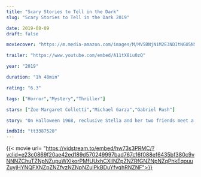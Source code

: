 ```yaml
---
title: "Scary Stories to Tell in the Dark"
slug: "Scary Stories to Tell in the Dark 2019"

date: 2019-08-09
draft: false

moviecover: "https://m.media-amazon.com/images/M/MV5BNjNiM2E3NDItNGU5NS00N2UwLTk2YWItZWRmMGFlNjJhYzE3XkEyXkFqcGdeQXVyOTQ5MTIwMjM@._V1_UY268_CR4,0,182,268_AL_.jpg"

trailer: "https://www.youtube.com/embed/A11tX8iu0zQ"

year: "2019"

duration: "1h 48min"

rating: "6.3"

tags: ["Horror","Mystery","Thriller"]

stars: ["Zoe Margaret Colletti","Michael Garza","Gabriel Rush"]

story: "On Halloween 1968, reclusive Stella and her two friends meet a mysterious drifter, Ramon, and uncover a sinister notebook of stories."

imdbId: "tt3387520"
---
```


{{< movie url= "https://vidstream.to/embed/hw73s3PRMC/?vclid=e23c0869f20ae42ed189d570249997bad767c16f088ef6435bf380c9vNNNZChuTZNpNZupuWXlkorPMfUUxhCXllNZpZNZRfGNZNpNZqPhkEqouuZuyjHYNQFXNZpZNZfvzNZNpNZulPkBDuYfvqhRNZNF">}}
